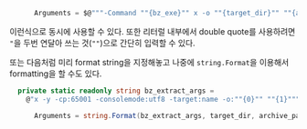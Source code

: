 ```csharp
      Arguments = $@"""-Command ""{bz_exe}"" x -o ""{target_dir}"" ""{archive_path}""",
```
이런식으로 동시에 사용할 수 있다. 또한 리터럴 내부에서 double quote를 사용하려면 `"`을 두번 연달아 쓰는 것(`""`)으로 간단히 입력할 수 있다. 

또는 다음처럼 미리 format string을 지정해놓고 나중에 `string.Format`을 이용해서 formatting을 할 수도 있다.
```csharp
  private static readonly string bz_extract_args =
    @"x -y -cp:65001 -consolemode:utf8 -target:name -o:""{0}"" ""{1}""";

      Arguments = string.Format(bz_extract_args, target_dir, archive_path),
```